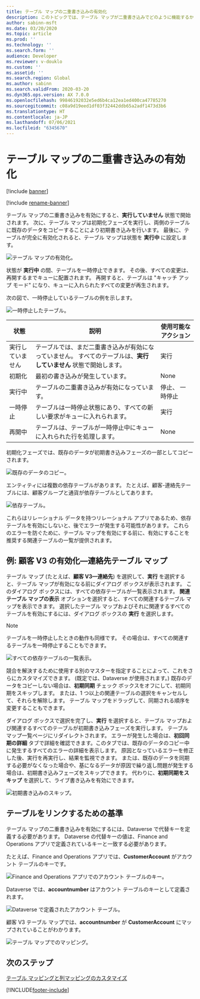 ```yaml
---
title: テーブル マップの二重書き込みの有効化
description: このトピックでは、テーブル マップが二重書き込みでどのように機能するかついて説明します。
author: sabinn-msft
ms.date: 03/20/2020
ms.topic: article
ms.prod: ''
ms.technology: ''
ms.search.form: ''
audience: Developer
ms.reviewer: v-douklo
ms.custom: ''
ms.assetid: ''
ms.search.region: Global
ms.author: sabinn
ms.search.validFrom: 2020-03-20
ms.dyn365.ops.version: AX 7.0.0
ms.openlocfilehash: 99846192032e5ed6b4ca12ea1ed400ca47785270
ms.sourcegitcommit: c08a9d19eed1df03f32442ddb65a2adf1473d3b6
ms.translationtype: HT
ms.contentlocale: ja-JP
ms.lasthandoff: 07/06/2021
ms.locfileid: "6345670"
---
```

# <a name="enable-table-maps-for-dual-write"></a>テーブル マップの二重書き込みの有効化

[!include [banner](../../includes/banner.md)]

[!include [rename-banner](~/includes/cc-data-platform-banner.md)]

テーブル マップの二重書き込みを有効にすると、**実行していません** 状態で開始されます。 次に、テーブル マップは初期化フェーズを実行し、両側のテーブルに既存のデータをコピーすることにより初期書き込みを行います。 最後に、テーブルが完全に有効化されると、テーブル マップは状態を **実行中** に設定します。

![テーブル マップの有効化。](media/enabling-entity-map.png)

状態が **実行中** の間、テーブルを一時停止できます。 その後、すべての変更は、再開するまでキューに配置されます。 再開すると、テーブルは "キャッチ アップ モード" になり、キューに入れられたすべての変更が再生されます。

次の図で、一時停止しているテーブルの例を示します。

![一時停止したテーブル。](media/stop-pause-entity.png)

| 状態 | 説明 | 使用可能なアクション |
|---|---|---|
| 実行していません | テーブルでは、まだ二重書き込みが有効になっていません。 すべてのテーブルは、**実行していません** 状態で開始します。 | 実行 |
| 初期化 | 最初の書き込みが発生しています。 | None |
| 実行中 | テーブルの二重書き込みが有効になっています。 | 停止、 一時停止 |
| 一時停止 | テーブルは一時停止状態にあり、すべての新しい要求がキューに入れられます。 | 実行 |
| 再開中 | テーブルは、テーブルが一時停止中にキューに入れられた行を処理します。 | None |

初期化フェーズでは、既存のデータが初期書き込みフェーズの一部としてコピーされます。

![既存のデータのコピー。](media/initial-write-phase.png)

エンティティには複数の依存テーブルがあります。 たとえば、顧客-連絡先テーブルには、顧客グループと通貨が依存テーブルとしてあります。

![依存テーブル。](media/dependent-or-related-entities.png)

これらはリレーショナル データを持つリレーショナル アプリであるため、依存テーブルを有効にしないと、後でエラーが発生する可能性があります。 これらのエラーを防ぐために、テーブル マップを有効にする前に、有効にすることを推奨する関連テーブルの一覧が提供されます。

## <a name="example-enabling-the-customers-v3contacts-table-map"></a><a id="enable-table-map"></a> 例: 顧客 V3 の有効化—連絡先テーブル マップ

テーブル マップ (たとえば、**顧客 V3—連絡先**) を選択して、**実行** を選択すると、テーブル マップが有効になる前にダイアログ ボックスが表示されます。 このダイアログ ボックスには、すべての依存テーブルが一覧表示されます。 **関連テーブル マップの表示** オプションを選択すると、すべての関連するテーブル マップを表示できます。 選択したテーブル マップおよびそれに関連するすべてのテーブルを有効にするには、ダイアログ ボックスの **実行** を選択します。

> [!NOTE]
> テーブルを一時停止したときの動作も同様です。 その場合は、すべての関連するテーブルを一時停止することもできます。

![すべての依存テーブルの一覧表示。](media/related-entity-maps.png)

競合を解決するために使用する別のマスターを指定することによって、これをさらにカスタマイズできます。 (既定では、Dataverse が使用されます。) 既存のデータをコピーしない場合は、**初期同期** チェック ボックスをオフにして、初期同期をスキップします。 または、1 つ以上の関連テーブルの選択をキャンセルして、それらを解除します。 テーブル マップをドラッグして、同期される順序を変更することもできます。

ダイアログ ボックスで選択を完了し、**実行** を選択すると、テーブル マップおよび関連するすべてのテーブルが初期書き込みフェーズを実行します。 テーブル マップ一覧ページにリダイレクトされます。 エラーが発生した場合は、**初回同期の詳細** タブで詳細を確認できます。このタブでは、既存のデータのコピー中に発生するすべてのエラーの詳細を表示します。 原因となっているエラーを修正した後、実行を再実行し、結果を監視できます。 または、既存のデータを同期する必要がなくなった場合や、基になるデータが原因で繰り返し問題が発生する場合は、初期書き込みフェーズをスキップできます。 代わりに、**初期同期をスキップ** を選択して、ライブ書き込みを有効にできます。

![初期書き込みのスキップ。](media/skip-initial-writes.png)

## <a name="criteria-for-linking-tables"></a><a id="criteria-for-linking"></a> テーブルをリンクするための基準

テーブル マップの二重書き込みを有効にするには、Dataverse で代替キーを定義する必要があります。 Dataverse の代替キーの値は、Finance and Operations アプリで定義されているキーと一致する必要があります。

たとえば、Finance and Operations アプリでは、**CustomerAccount** がアカウント テーブルのキーです。

![Finance and Operations アプリでのアカウント テーブルのキー。](media/define-alternative-key.png)

Dataverse では、**accountnumber** はアカウント テーブルのキーとして定義されます。

![Dataverse で定義されたアカウント テーブル。](media/define-account-entity.png)

顧客 V3 テーブル マップでは、**accountnumber** が **CustomerAccount** にマップされていることがわかります。

![テーブル マップでのマッピング。](media/mapped-to-entity-map.png)

## <a name="next-steps"></a>次のステップ

[テーブル マッピングと列マッピングのカスタマイズ](customizing-mappings.md)


[!INCLUDE[footer-include](../../../../includes/footer-banner.md)]
